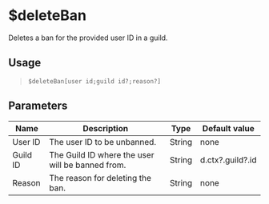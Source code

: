 # $deleteBan
Deletes a ban for the provided user ID in a guild.
## Usage
> `$deleteBan[user id;guild id?;reason?]`
## Parameters
|   Name   |                   Description                    |  Type  |  Default value   |
|----------|--------------------------------------------------|--------|------------------|
| User ID  | The user ID to be unbanned.                      | String | none             |
| Guild ID | The Guild ID where the user will be banned from. | String | d.ctx?.guild?.id |
| Reason   | The reason for deleting the ban.                 | String | none             |
